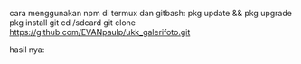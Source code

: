 cara menggunakan npm di termux dan gitbash:
pkg update && pkg upgrade
pkg install git
cd /sdcard
git clone https://github.com/EVANpaulp/ukk_galerifoto.git


hasil nya:
